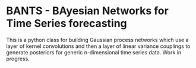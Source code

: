 # BANTS - BAyesian Networks for Time Series forecasting

This is a python class for building Gaussian process networks which use a layer of kernel convolutions and then a layer of linear variance couplings to generate posteriors for generic n-dimensional time series data. Work in progress.
